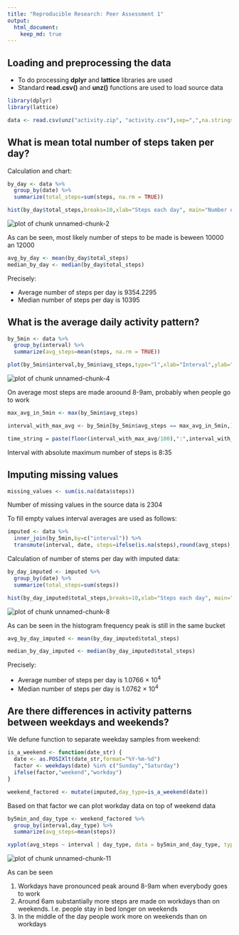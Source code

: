 ```yaml
---
title: "Reproducible Research: Peer Assessment 1"
output: 
  html_document:
    keep_md: true
---
```



## Loading and preprocessing the data

* To do processing **dplyr** and **lattice** libraries are used
* Standard **read.csv()** and **unz()** functions are used to load source data

```r
library(dplyr)
library(lattice)

data <- read.csv(unz("activity.zip", "activity.csv"),sep=",",na.strings = "NA",nrows=-1)
```


## What is mean total number of steps taken per day?

Calculation and chart:


```r
by_day <- data %>%
  group_by(date) %>%
  summarize(total_steps=sum(steps, na.rm = TRUE))

hist(by_day$total_steps,breaks=10,xlab="Steps each day", main="Number of steps taken each day")
```

![plot of chunk unnamed-chunk-2](figure/unnamed-chunk-2.png) 

As can be seen, most likely number of steps to be made is beween 10000 an 12000 


```r
avg_by_day <- mean(by_day$total_steps)
median_by_day <- median(by_day$total_steps)
```

Precisely:
* Average number of steps per day is 9354.2295
* Median number of steps per day is 10395

## What is the average daily activity pattern?


```r
by_5min <- data %>%
  group_by(interval) %>%
  summarize(avg_steps=mean(steps, na.rm = TRUE))

plot(by_5min$interval,by_5min$avg_steps,type="l",xlab="Interval",ylab="Avregare steps",main="Average steps in interval")
```

![plot of chunk unnamed-chunk-4](figure/unnamed-chunk-4.png) 

On average most steps are made aroound 8-9am, probably when people go to work


```r
max_avg_in_5min <- max(by_5min$avg_steps)

interval_with_max_avg <- by_5min[by_5min$avg_steps == max_avg_in_5min,]$interval

time_string = paste(floor(interval_with_max_avg/100),":",interval_with_max_avg%%100,sep="")
```

Interval with absolute maximum number of steps is 8:35

## Imputing missing values


```r
missing_values <- sum(is.na(data$steps))
```

Number of missing values in the source data is 2304

To fill empty values interval averages are used as follows:


```r
imputed <- data %>%
  inner_join(by_5min,by=c("interval")) %>%
  transmute(interval, date, steps=ifelse(is.na(steps),round(avg_steps),steps))
```

Calculation of number of stems per day with imputed data:


```r
by_day_imputed <- imputed %>%
  group_by(date) %>%
  summarize(total_steps=sum(steps))

hist(by_day_imputed$total_steps,breaks=10,xlab="Steps each day", main="Number(imputed) of steps taken each day")
```

![plot of chunk unnamed-chunk-8](figure/unnamed-chunk-8.png) 

As can be seen in the histogram frequency peak is still in the same bucket


```r
avg_by_day_imputed <- mean(by_day_imputed$total_steps)

median_by_day_imputed <- median(by_day_imputed$total_steps)
```

Precisely:
* Average number of steps per day is 1.0766 &times; 10<sup>4</sup>
* Median number of steps per day is 1.0762 &times; 10<sup>4</sup>

## Are there differences in activity patterns between weekdays and weekends?

We defune function to separate weekday samples from weekend:


```r
is_a_weekend <- function(date_str) {
  date <- as.POSIXlt(date_str,format="%Y-%m-%d")
  factor <- weekdays(date) %in% c("Sunday","Saturday")
  ifelse(factor,"weekend","workday")
}

weekend_factored <- mutate(imputed,day_type=is_a_weekend(date))
```

Based on that factor we can plot workday data on top of weekend data


```r
by5min_and_day_type <- weekend_factored %>%
  group_by(interval,day_type) %>%
  summarize(avg_steps=mean(steps))

xyplot(avg_steps ~ interval | day_type, data = by5min_and_day_type, type="l",layout=c(1,2))
```

![plot of chunk unnamed-chunk-11](figure/unnamed-chunk-11.png) 

As can be seen

1. Workdays have pronounced peak around 8-9am when everybody goes to work
2. Around 6am substantially more steps are made on workdays than on weekends. I.e. people stay in bed longer on weekends
3. In the middle of the day people work more on weekends than on workdays

